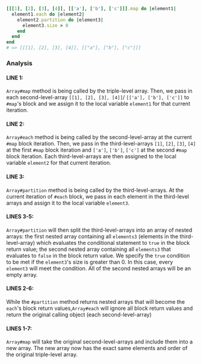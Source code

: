 ```ruby
[[[1], [2], [3], [4]], [['a'], ['b'], ['c']]].map do |element1|
  element1.each do |element2|
    element2.partition do |element3|
      element3.size > 0
    end
  end
end
# => [[[1], [2], [3], [4]], [["a"], ["b"], ["c"]]]
```

### Analysis

#### LINE 1:
`Array#map` method is being called by the triple-level array.
Then, we pass in each second-level-array `[[1], [2], [3], [4]]`/ `[['a'], ['b'], ['c']]` to `#map`'s block and we assign it to the local variable `element1` for that current iteration.

#### LINE 2:
`Array#each` method is being called by the second-level-array at the current `#map` block iteration.
Then, we pass in the third-level-arrays `[1]`, `[2]`, `[3]`, `[4]` at the first `#map` block iteration and `['a']`, `['b']`, `['c']` at the second `#map` block iteration.
Each third-level-arrays are then assigned to the local variable `element2` for that current iteration.

#### LINE 3:
`Array#partition` method is being called by the third-level-arrays.
At the current iteration of `#each` block, we pass in each element in the third-level arrays and assign it to the local variable `element3`.

#### LINES 3-5:
`Array#partition` will then split the third-level-arrays into an array of nested arrays: the first nested array containing all `elements3` (elements in the third-level-array) which evaluates the conditional statement to `true` in the block return value; the second nested array containing all `elements3` that evaluates to `false` in the block return value. We specify the `true` condition to be met if the `element3`'s size is greater than 0. In this case, every `element3` will meet the condition.
All of the second nested arrays will be an empty array.

#### LINES 2-6:
While the `#partition` method returns nested arrays that will become the `each`'s block return values,`Array#each` will ignore all block return values and return the original calling object (each second-level-array)

#### LINES 1-7:
`Array#map` will take the original second-level-arrays and include them into a new array. The new array now has the exact same elements and order of the original triple-level array.




